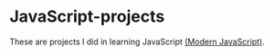 # JavaScript-projects


These are projects I did in learning JavaScript [(Modern JavaScript)](https://www.udemy.com/course/modern-javascript-from-novice-to-ninja/).
